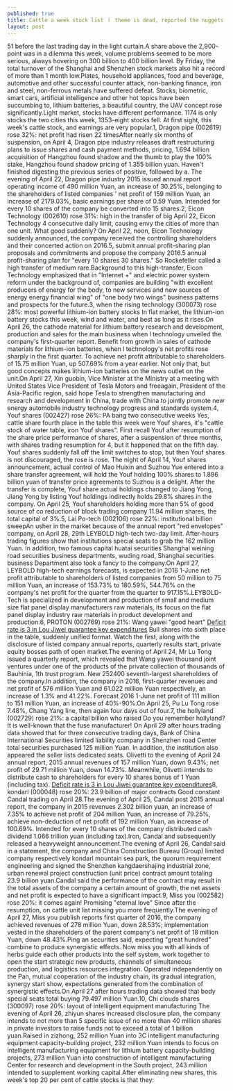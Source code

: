 ```yaml
---
published: true
title: Cattle a week stock list 丨 theme is dead, reported the nuggets
layout: post
---
```

51 before the last trading day in the light curtain.A share above the 2,900-point was in a dilemma this week, volume problems seemed to be more serious, always hovering on 300 billion to 400 billion level. By Friday, the total turnover of the Shanghai and Shenzhen stock markets also hit a record of more than 1 month low.Plates, household appliances, food and beverage, automotive and other successful counter attack, non-banking finance, iron and steel, non-ferrous metals have suffered defeat. Stocks, biometric, smart cars, artificial intelligence and other hot topics have been succumbing to, lithium batteries, a beautiful country, the UAV concept rose significantly.Light market, stocks have different performance. 1174 is only stocks the two cities this week, 1353-eight stocks fell. At first sight, this week\'s cattle stock, and earnings are very popular.1, Dragon pipe (002619) rose 32%: net profit had risen 22 timesAfter nearly six months of suspension, on April 4, Dragon pipe industry releases draft restructuring plans to issue shares and cash payment methods, pricing, 1.694 billion acquisition of Hangzhou found shadow and the thumb to play the 100% stake, Hangzhou found shadow pricing of 1.355 billion yuan. Haven\'t finished digesting the previous series of positive, followed by a. The evening of April 22, Dragon pipe industry 2015 issued annual report operating income of 490 million Yuan, an increase of 30.25%, belonging to the shareholders of listed companies \' net profit of 159 million Yuan, an increase of 2179.03%, basic earnings per share of 0.59 Yuan. Intended for every 10 shares of the company be converted into 15 shares.2, Eicon Technology (002610) rose 31%: high in the transfer of big April 22, Eicon Technology 4 consecutive daily limit, causing envy the cities of more than one unit. What good suddenly? On April 22, noon, Eicon Technology suddenly announced, the company received the controlling shareholders and their concerted action on 2016.5, submit annual profit-sharing plan proposals and commitments and propose the company 2016.5 annual profit-sharing plan for \"every 10 shares 30 shares.\" So Rockefeller called a high transfer of medium rare.Background to this high-transfer, Eicon Technology emphasized that in \"Internet +\" and electric power system reform under the background of, companies are building \"with excellent producers of energy for the body, to new services and new sources of energy energy financial wing\" of \"one body two wings\" business patterns and prospects for the future.3, when the rising technology (300073) rose 28%: most powerful lithium-ion battery stocks In flat market, the lithium-ion battery stocks this week, wind and water, and best as long as it rises.On April 26, the cathode material for lithium battery research and development, production and sales for the main business when l technology unveiled the company\'s first-quarter report. Benefit from growth in sales of cathode materials for lithium-ion batteries, when l technology\'s net profits rose sharply in the first quarter. To achieve net profit attributable to shareholders of 15.75 million Yuan, up 507.69% from a year earlier. Not only that, but good concepts makes lithium-ion batteries on the news outlet on the unit.On April 27, Xin guobin, Vice Minister at the Ministry at a meeting with United States Vice President of Tesla Motors and freeagain, President of the Asia-Pacific region, said hope Tesla to strengthen manufacturing and research and development in China, trade with China to jointly promote new energy automobile industry technology progress and standards system.4, Youf shares (002427) rose 26%: PA bang two consecutive weeks Yes, cattle share fourth place in the table this week were Youf shares, it\'s \"cattle stock of water table, iron Youf shares\". First recall Youf after resumption of the share price performance of shares, after a suspension of three months, with shares trading resumption for 4, but it happened that on the fifth day. Youf shares suddenly fall off the limit switches to stop, but then Youf shares is not discouraged, the rose is rose. The night of April 14, Youf shares announcement, actual control of Mao Huixin and Suzhou Yue entered into a share transfer agreement, will hold the Youf holding 100% shares to 1.896 billion yuan of transfer price agreements to Suzhou is a delight. After the transfer is complete, Youf share actual holdings changed to Jiang Yong, Jiang Yong by listing Youf holdings indirectly holds 29.8% shares in the company. On April 25, Youf shareholders holding more than 5% of good source of co reduction of block trading company 11.94 million shares, the total capital of 3%.5, Lai Po-tech (002106) rose 22%: institutional billion sweepAn usher in the market because of the annual report \"red envelopes\" company, on April 28, 29th LEYBOLD high-tech two-day limit. After-hours trading figures show that institutions special seats to grab the 162 million Yuan. In addition, two famous capital huatai securities Shanghai weining road securities business departments, wuding road, Shanghai securities business Department also took a fancy to the company.On April 27, LEYBOLD high-tech earnings forecasts, is expected in 2016 1-June net profit attributable to shareholders of listed companies from 50 million to 75 million Yuan, an increase of 153.73% to 180.59%, 544.76% on the company\'s net profit for the quarter from the quarter to 917.15%.LEYBOLD-Tech is specialized in development and production of small and medium size flat panel display manufacturers raw materials, its focus on the flat panel display industry raw materials in product development and production.6, PROTON (002769) rose 21%: Wang yawei \"good heart\" [Deficit rate is 3 in Lou Jiwei guarantee key expenditures](http://www.eastbuzz.com/2016/03/07/deficit-rate-is-3-in-lou-jiwei-guarantee-key-expenditures-reduce-excellencies/) Bull shares into sixth place in the table, suddenly unified format. Watch the first, along with the disclosure of listed company annual reports, quarterly results start, private equity bosses path of open market.The evening of April 24, Mr Lu Tong issued a quarterly report, which revealed that Wang yawei thousand joint ventures under one of the products of the private collection of thousands of Bauhinia, 1th trust program. New 252400 seventh-largest shareholders of the company.In addition, the company in 2016, first-quarter revenues and net profit of 576 million Yuan and 61.022 million Yuan respectively, an increase of 1.3% and 41.22%. Forecast 2016 1-June net profit of 111 million to 151 million Yuan, an increase of 40%-90%.On April 25, Pu Lu Tong rose 7.48%, Chang Yang line, then again four days out of four.7, the hollyland (002729) rose 21%: a capital billion who raised Do you remember hollyland? It is well-known that the fuse manufacturer! On April 29 after hours trading data showed that for three consecutive trading days, Bank of China International Securities limited liability company in Shenzhen road Center total securities purchased 125 million Yuan. In addition, the institution also appeared the seller lists dedicated seats. Olivetti to the evening of April 24 annual report, 2015 annual revenues of 157 million Yuan, down 9.43%; net profit of 29.71 million Yuan, down 14.73%. Meanwhile, Olivetti intends to distribute cash to shareholders for every 10 shares bonus of 1 Yuan (including tax). [Deficit rate is 3 in Lou Jiwei guarantee key expenditures](http://www.eastbuzz.com/2016/03/07/deficit-rate-is-3-in-lou-jiwei-guarantee-key-expenditures-reduce-excellencies/)8, kondarl (000048) rose 20%: 23.9 billion of major contracts Good constant Candal trading on April 28.The evening of April 25, Candal post 2015 annual report, the company in 2015 revenues 2.302 billion yuan, an increase of 7.35% to achieve net profit of 204 million Yuan, an increase of 79.25%, achieve non-deduction of net profit of 192 million Yuan, an increase of 100.69%. Intended for every 10 shares of the company distributed cash dividend 1.066 trillion yuan (including tax).Iron, Candal and subsequently released a heavyweight announcement.The evening of April 26, Candal said in a statement, the company and China Construction Bureau (Group) limited company respectively kondarl mountain sea park, the quorum requirement engineering and signed the Shenzhen kangdaershajing industrial zone, urban renewal project construction (unit price) contract amount totaling 23.9 billion yuan.Candal said the performance of the contract may result in the total assets of the company a certain amount of growth, the net assets and net profit is expected to have a significant impact.9, Miss you (002582) rose 20%: it comes again! Promising \"eternal love\" Since after the resumption, on cattle unit list missing you more frequently.The evening of April 27, Miss you publish reports first quarter of 2016, the company achieved revenues of 278 million Yuan, down 28.53%; implementation vested in the shareholders of the parent company\'s net profit of 18 million Yuan, down 48.43%.Ping an securities said, expecting \"great hundred\" combine to produce synergistic effects. Now miss you with all kinds of herbs guide each other products into the self system, work together to open the start strategic new products, channels of simultaneous production, and logistics resources integration. Operated independently on the Pan, mutual cooperation of the industry chain, its gradual integration, synergy start show, expectations generated from the combination of synergistic effects.On April 27 after hours trading data showed that body special seats total buying 79.497 million Yuan.10, Chi clouds shares (300097) rose 20%: layout of intelligent equipment manufacturing The evening of April 26, zhiyun shares increased disclosure plan, the company intends to not more than 5 specific issue of no more than 40 million shares in private investors to raise funds not to exceed a total of 1 billion yuan.Raised in zizhong, 252 million Yuan into 3C intelligent manufacturing equipment capacity-building project, 232 million Yuan intends to focus on intelligent manufacturing equipment for lithium battery capacity-building projects, 273 million Yuan into construction of intelligent manufacturing Center for research and development in the South project, 243 million intended to supplement working capital.After eliminating new shares, this week\'s top 20 per cent of cattle stocks is that they: